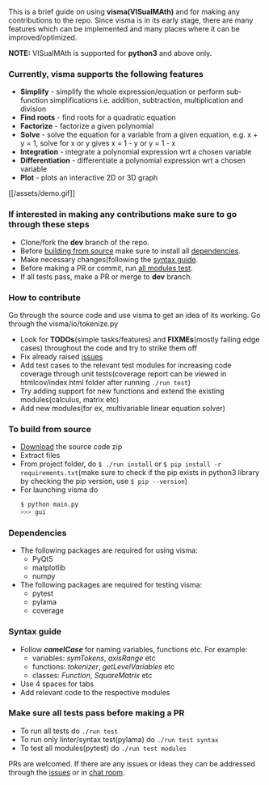 This is a brief guide on using **visma(VISualMAth)** and for making any contributions to the repo. Since visma is in its early stage, there are many features which can be implemented and many places where it can be improved/optimized.

**NOTE:** VISualMAth is supported for **python3** and above only.

### Currently, visma supports the following features

* **Simplify** - simplify the whole expression/equation or perform sub-function simplifications i.e. addition, subtraction, multiplication and division 
* **Find roots** - find roots for a quadratic equation
* **Factorize** - factorize a given polynomial
* **Solve** - solve the equation for a variable from a given equation, e.g. x + y = 1, solve for x or y gives x = 1 - y or y = 1 - x
* **Integration** - integrate a polynomial expression wrt a chosen variable
* **Differentiation** - differentiate a polynomial expression wrt a chosen variable
* **Plot** - plots an interactive 2D or 3D graph

[[/assets/demo.gif]]

### If interested in making any contributions make sure to go through these steps

- Clone/fork the **dev** branch of the repo.
- Before [building from source](https://github.com/aerospaceresearch/visma/wiki/Beginner's-Guide#To-build-from-source) make sure to install all [dependencies](https://github.com/aerospaceresearch/visma/wiki/Beginner's-Guide#Dependencies).
- Make necessary changes(following the [syntax guide](https://github.com/aerospaceresearch/visma/wiki/Beginner's-Guide#Syntax-guide).
- Before making a PR or commit, run [all modules test](https://github.com/aerospaceresearch/visma/wiki/Beginner's-Guide#Make-sure-all-tests-pass-before-making-a-PR).
- If all tests pass, make a PR or merge to **dev** branch.

### How to contribute

Go through the source code and use visma to get an idea of its working. Go through the visma/io/tokenize.py 
- Look for **TODOs**(simple tasks/features) and **FIXMEs**(mostly failing edge cases) throughout the code and try to strike them off
- Fix already raised [issues](https://github.com/aerospaceresearch/visma/wiki/Install)
- Add test cases to the relevant test modules for increasing code coverage through unit tests(coverage report can be viewed in htmlcov/index.html folder after running `./run test`)
- Try adding support for new functions and extend the existing modules(calculus, matrix etc)
- Add new modules(for ex, multivariable linear equation solver)

### To build from source

- [Download](https://github.com/aerospaceresearch/visma/archive/dev.zip) the source code zip
- Extract files
- From project folder, do `$ ./run install` or `$ pip install -r requirements.txt`(make sure to check if the pip exists in python3 library by checking the pip version, use `$ pip --version`)
- For launching visma do
    ```bash
    $ python main.py
    >>> gui
    ```

### Dependencies

- The following packages are required for using visma:
    - PyQt5
    - matplotlib
    - numpy
- The following packages are required for testing visma:
    - pytest
    - pylama
    - coverage

### Syntax guide

- Follow **_camelCase_** for naming variables, functions etc. For example:
    - variables: _symTokens_, _axisRange_ etc
    - functions: _tokenizer_, _getLevelVariables_ etc
    - classes: _Function_, _SquareMatrix_ etc
- Use 4 spaces for tabs
- Add relevant code to the respective modules

### Make sure all tests pass before making a PR

- To run all tests do `./run test`
- To run only linter/syntax test(pylama) do `./run test syntax`
- To test all modules(pytest) do `./run test modules`

PRs are welcomed. If there are any issues or ideas they can be addressed through the [issues](https://github.com/aerospaceresearch/visma/issues) or in [chat room](https://gitter.im/aerospaceresearch/visma).
